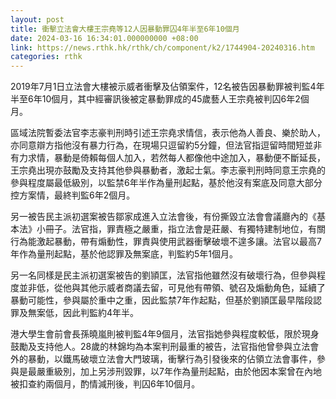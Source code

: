 ```yaml
---
layout: post
title: 衝擊立法會大樓王宗堯等12人因暴動罪囚4年半至6年10個月
date: 2024-03-16 16:34:01.000000000 +08:00
link: https://news.rthk.hk/rthk/ch/component/k2/1744904-20240316.htm
categories: rthk
---
```


2019年7月1日立法會大樓被示威者衝擊及佔領案件，12名被告因暴動罪被判監4年半至6年10個月，其中經審訊後被定暴動罪成的45歲藝人王宗堯被判囚6年2個月。

區域法院暫委法官李志豪判刑時引述王宗堯求情信，表示他為人善良、樂於助人，亦同意辯方指他沒有暴力行為，在現場只逗留約5分鐘，但法官指逗留時間短並非有力求情，暴動是倚賴每個人加入，若然每人都像他中途加入，暴動便不斷延長，王宗堯出現亦鼓勵及支持其他參與暴動者，激起士氣。李志豪判刑時同意王宗堯的參與程度屬最低級別，以監禁6年半作為量刑起點，基於他沒有案底及同意大部分控方案情，最終判監6年2個月。

另一被告民主派初選案被告鄒家成進入立法會後，有份撕毀立法會會議廳內的《基本法》小冊子。法官指，罪責極之嚴重，指立法會是莊嚴、有獨特建制地位，有關行為能激起暴動，帶有煽動性，罪責與使用武器衝擊破壞不遑多讓。法官以最高7年作為量刑起點，基於他認罪及無案底，判監約5年1個月。

另一名同樣是民主派初選案被告的劉頴匡，法官指他雖然沒有破壞行為，但參與程度並非低，從他與其他示威者商議去留，可見他有帶領、號召及煽動角色，延續了暴動可能性，參與屬於重中之重，因此監禁7年作起點，但基於劉頴匡最早階段認罪及無案低，因此判監約4年半。

港大學生會前會長孫曉嵐則被判監4年9個月，法官指她參與程度較低，限於現身鼓勵及支持他人。28歲的林錦均為本案判刑最重的被告，法官指他曾參與立法會外的暴動，以鐵馬破壞立法會大門玻璃，衝擊行為引發後來的佔領立法會事件，參與是最嚴重級別，加上另涉刑毀罪，以7年作為量刑起點，由於他因本案曾在內地被扣查約兩個月，酌情減刑後，判囚6年10個月。
